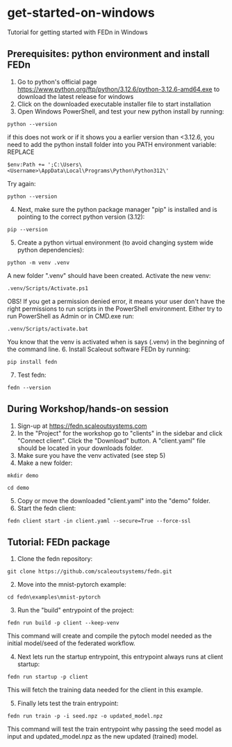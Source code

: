 # get-started-on-windows
Tutorial for getting started with FEDn in Windows

## Prerequisites: python environment and install FEDn

1. Go to python's official page https://www.python.org/ftp/python/3.12.6/python-3.12.6-amd64.exe to download the latest release for windows
2. Click on the downloaded executable installer file to start installation
3. Open Windows PowerShell, and test your new python install by running:
```console
python --version
```

if this does not work or if it shows you a earlier version than <3.12.6, you need to add the python install folder into you PATH environment variable:
REPLACE <Username>
```console
$env:Path += ';C:\Users\<Username>\AppData\Local\Programs\Python\Python312\'
```
Try again:
```console
python --version
```
4.  Next, make sure the python package manager "pip" is installed and is pointing to the correct python version (3.12):
```console
pip --version
```
5.  Create a python virtual environment (to avoid changing system wide python dependencies):
```console
python -m venv .venv
```

A new folder ".venv" should have been created.
Activate the new venv:
```console
.venv/Scripts/Activate.ps1
```

OBS! If you get a permission denied error, it means your user don't have the right permissions to run scripts in the PowerShell environment. 
Either try to run PowerShell as Admin or in CMD.exe run:
```console
.venv/Scripts/activate.bat
```

You know that the venv is activated when is says (.venv) in the beginning of the command line. 
6. Install Scaleout software FEDn by running:
```console
pip install fedn
```

7. Test fedn:
```console
fedn --version
```

## During Workshop/hands-on session
1. Sign-up at https://fedn.scaleoutsystems.com
2. In the "Project" for the workshop go to "clients" in the sidebar and click "Connect client". Click  the "Download" button. A "client.yaml" file should be located in your downloads folder. 
3.  Make sure you have the venv activated (see step 5)
4. Make a new folder:
```console
mkdir demo
```
```console
cd demo
```
5. Copy or move the downloaded "client.yaml" into the "demo" folder.
6. Start the fedn client:
```console
fedn client start -in client.yaml --secure=True --force-ssl
```

## Tutorial: FEDn package

1. Clone the fedn repository:
```console
git clone https://github.com/scaleoutsystems/fedn.git
```
2. Move into the mnist-pytorch example:
```console
cd fedn\examples\mnist-pytorch
```
3.  Run the "build" entrypoint of the project:
```console
fedn run build -p client --keep-venv
```
This command will create and compile the pytoch model needed as the initial model/seed of the federated workflow.

4. Next lets run the startup entrypoint, this entrypoint always runs at client startup:
```console
fedn run startup -p client
```
This will fetch the training data needed for the client in this example.

5. Finally lets test the train entrypoint:
```console
fedn run train -p -i seed.npz -o updated_model.npz
```

This command will test the train entrypoint why passing the seed model as input and updated_model.npz as the new updated (trained) model. 


